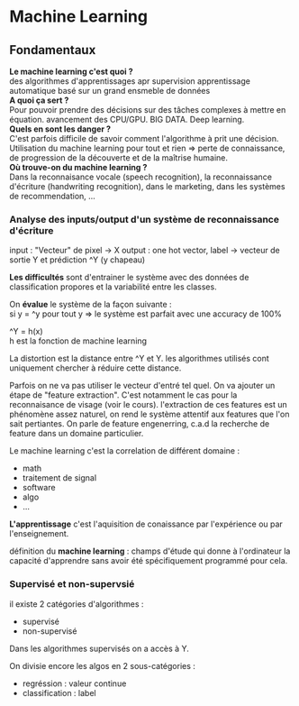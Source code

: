 # Machine Learning

## Fondamentaux

**Le machine learning c'est quoi ?**</br>
des algorithmes d'apprentissages apr supervision
apprentissage automatique basé sur un grand ensmeble de données</br>
**A quoi ça sert ?**</br>
Pour pouvoir prendre des décisions sur des tâches complexes à mettre en équation. avancement des CPU/GPU. BIG DATA. Deep learning.</br>
**Quels en sont les danger ?**</br>
C'est parfois difficile de savoir comment l'algorithme à prit une décision.
Utilisation du machine learning pour tout et rien => perte de connaissance, de progression de la découverte et de la maîtrise humaine.</br>
**Où trouve-on du machine learning ?**</br>
Dans la reconnaisance vocale (speech recognition), la reconnaissance d'écriture (handwriting recognition), dans le marketing, dans les systèmes de recommendation, ...

### Analyse des inputs/output d'un système de reconnaissance d'écriture

input : "Vecteur" de pixel -> X
output : one hot vector, label -> vecteur de sortie Y et prédiction ^Y (y chapeau)

**Les difficultés** sont d'entrainer le système avec des données de classification propores et la variabilité entre les classes.

On **évalue** le système de la façon suivante :</br>
si y = ^y pour tout y => le système est parfait avec une accuracy de 100%

^Y = h(x)</br>
h est la fonction de machine learning 

La distortion est la distance entre ^Y et Y. les algorithmes utilisés cont uniquement chercher à réduire cette distance.

Parfois on ne va pas utiliser le vecteur d'entré tel quel. On va ajouter un étape de "feature extraction". C'est notamment le cas pour la reconnaisance de visage (voir le cours). l'extraction de ces features est un phénomène assez naturel, on rend le système attentif aux features que l'on sait pertiantes. On parle de feature engenerring, c.a.d la recherche de feature dans un domaine particulier.

Le machine learning c'est la correlation de différent domaine : 
- math
- traitement de signal
- software
- algo
- ...

**L'apprentissage** c'est l'aquisition de conaissance par l'expérience ou par l'enseignement.

définition du **machine learning** : champs d'étude qui donne à l'ordinateur la capacité d'apprendre sans avoir été spécifiquement programmé pour cela.

### Supervisé et non-supervsié

il existe 2 catégories d'algorithmes :
- supervisé 
- non-supervisé

Dans les algorithmes supervisés on a accès à Y.

On divisie encore les algos en 2 sous-catégories :
- regréssion : valeur continue
- classification : label